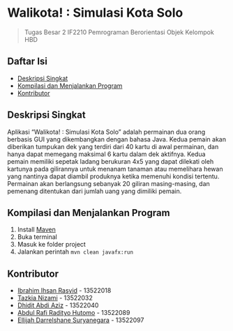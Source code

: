 # Walikota! : Simulasi Kota Solo
> Tugas Besar 2 IF2210 Pemrograman Berorientasi Objek Kelompok HBD

## Daftar Isi

- [Deskripsi Singkat](#deskripsi-singkat)
- [Kompilasi dan Menjalankan Program](#kompilasi-dan-menjalankan-program)
- [Kontributor](#kontributor)

## Deskripsi Singkat

Aplikasi “Walikota! : Simulasi Kota Solo” adalah permainan dua orang berbasis GUI yang dikembangkan dengan bahasa Java. Kedua pemain akan diberikan tumpukan dek yang terdiri dari 40 kartu di awal permainan, dan hanya dapat memegang maksimal 6 kartu dalam dek aktifnya. Kedua pemain memiliki sepetak ladang berukuran 4x5 yang dapat dilekati oleh kartunya pada gilirannya untuk menanam tanaman atau memelihara hewan yang nantinya dapat diambil produknya ketika memenuhi kondisi tertentu. Permainan akan berlangsung sebanyak 20 giliran masing-masing, dan pemenang ditentukan dari jumlah uang yang dimiliki pemain.

## Kompilasi dan Menjalankan Program

1. Install [Maven](https://maven.apache.org/download.cgi)
2. Buka terminal
3. Masuk ke folder project
4. Jalankan perintah `mvn clean javafx:run`

## Kontributor

- [Ibrahim Ihsan Rasyid](https://github.com/ibrahim-rasyid) - 13522018
- [Tazkia Nizami](https://github.com/TazakiN) - 13522032
- [Dhidit Abdi Aziz](https://github.com/dhiabziz) - 13522040
- [Abdul Rafi Radityo Hutomo](https://github.com/abdulrafirh) - 13522089
- [Ellijah Darrelshane Suryanegara](https://github.com/HenryofSkalitz1202) - 13522097